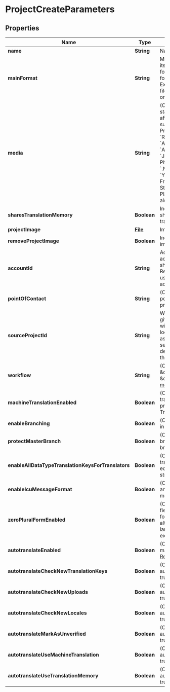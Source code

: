 

# ProjectCreateParameters

## Properties

Name | Type | Description | Notes
------------ | ------------- | ------------- | -------------
**name** | **String** | Name of the project | 
**mainFormat** | **String** | Main file format specified by its API Extension name. Used for locale downloads if no format is specified. For API Extension names of available file formats see [Format Guide](https://support.phrase.com/hc/en-us/sections/6111343326364) or our [Formats API Endpoint](/en/api/strings/formats/list-formats). |  [optional]
**media** | **String** | (Optional) Main technology stack used in the project. It affects for example the suggested placeholder style. Predefined values include: &#x60;Ruby&#x60;, &#x60;JavaScript&#x60;, &#x60;AngularJS&#x60;, &#x60;React&#x60;, &#x60;iOS&#x60;, &#x60;Android&#x60;, &#x60;Python&#x60;, &#x60;PHP&#x60;, &#x60;Java&#x60;, &#x60;Go&#x60;, &#x60;Windows Phone&#x60;, &#x60;Rails&#x60;, &#x60;Node.js&#x60;, &#x60;.NET&#x60;, &#x60;Django&#x60;, &#x60;Symfony&#x60;, &#x60;Yii Framework&#x60;, &#x60;Zend Framework&#x60;, &#x60;Apple App Store Description&#x60;, &#x60;Google Play Description&#x60;, but it can also take any other value. |  [optional]
**sharesTranslationMemory** | **Boolean** | Indicates whether the project should share the account&#39;s translation memory |  [optional]
**projectImage** | [**File**](File.md) | Image to identify the project |  [optional]
**removeProjectImage** | **Boolean** | Indicates whether the project image should be deleted. |  [optional]
**accountId** | **String** | Account ID to specify the actual account the project should be created in. Required if the requesting user is a member of multiple accounts. |  [optional]
**pointOfContact** | **String** | (Optional) User ID of the point of contact for the project. |  [optional]
**sourceProjectId** | **String** | When a source project ID is given, a clone of that project will be created, including all locales, keys and translations as well as the main project settings if they are not defined otherwise through the params. |  [optional]
**workflow** | **String** | (Optional) Review Workflow. \&quot;simple\&quot; / \&quot;review\&quot;. [Read more](https://support.phrase.com/hc/en-us/articles/5784094755484) |  [optional]
**machineTranslationEnabled** | **Boolean** | (Optional) Enable machine translation support in the project. Required for Pre-Translation |  [optional]
**enableBranching** | **Boolean** | (Optional) Enable branching in the project |  [optional]
**protectMasterBranch** | **Boolean** | (Optional) Protect the master branch in project where branching is enabled |  [optional]
**enableAllDataTypeTranslationKeysForTranslators** | **Boolean** | (Optional) Otherwise, translators are not allowed to edit translations other than strings |  [optional]
**enableIcuMessageFormat** | **Boolean** | (Optional) We can validate and highlight your ICU messages. [Read more](https://support.phrase.com/hc/en-us/articles/5822319545116) |  [optional]
**zeroPluralFormEnabled** | **Boolean** | (Optional) Displays the input fields for the &#39;ZERO&#39; plural form for every key as well although only some languages require the &#39;ZERO&#39; explicitly. |  [optional]
**autotranslateEnabled** | **Boolean** | (Optional) Autopilot, requires machine_translation_enabled. [Read more](https://support.phrase.com/hc/en-us/articles/5822187934364) |  [optional]
**autotranslateCheckNewTranslationKeys** | **Boolean** | (Optional) Requires autotranslate_enabled to be true |  [optional]
**autotranslateCheckNewUploads** | **Boolean** | (Optional) Requires autotranslate_enabled to be true |  [optional]
**autotranslateCheckNewLocales** | **Boolean** | (Optional) Requires autotranslate_enabled to be true |  [optional]
**autotranslateMarkAsUnverified** | **Boolean** | (Optional) Requires autotranslate_enabled to be true |  [optional]
**autotranslateUseMachineTranslation** | **Boolean** | (Optional) Requires autotranslate_enabled to be true |  [optional]
**autotranslateUseTranslationMemory** | **Boolean** | (Optional) Requires autotranslate_enabled to be true |  [optional]



